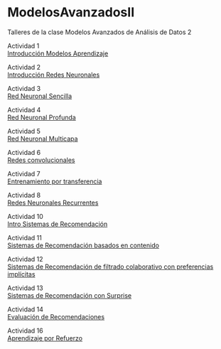 # ModelosAvanzadosII

Talleres de la clase Modelos Avanzados de Análisis de Datos 2

Actividad 1 \
[Introducción Modelos Aprendizaje](https://nbviewer.jupyter.org/github/juanelocabal/ModelosAvanzadosII/blob/master/Semana1_IntroduccionModelosAprendizaje_Actividad.ipynb#) 

Actividad 2 \
[Introducción Redes Neuronales](https://nbviewer.jupyter.org/github/juanelocabal/ModelosAvanzadosII/blob/master/Semana2_IntroduccionRedesNeuronales_Actividad.ipynb)

Actividad 3 \
[Red Neuronal Sencilla](https://nbviewer.jupyter.org/github/juanelocabal/ModelosAvanzadosII/blob/master/Semana3_RedNeuronalSencilla_Actividad.ipynb)

Actividad 4 \
[Red Neuronal Profunda](https://nbviewer.jupyter.org/github/juanelocabal/ModelosAvanzadosII/blob/master/Semana4_RedNeuronalProfunda_Actividad.ipynb)

Actividad 5 \
[Red Neuronal Multicapa](https://nbviewer.jupyter.org/github/juanelocabal/ModelosAvanzadosII/blob/master/Semana5_RedesProfundas_Keras_Actividad.ipynb)

Actividad 6 \
[Redes convolucionales](https://nbviewer.jupyter.org/github/juanelocabal/ModelosAvanzadosII/blob/master/Semana6_RedesConvolucionales_Actividad.ipynb)

Actividad 7 \
[Entrenamiento por transferencia](https://nbviewer.jupyter.org/github/juanelocabal/ModelosAvanzadosII/blob/master/Semana7_TransferLearning_Actividad.ipynb)

Actividad 8 \
[Redes Neuronales Recurrentes](https://nbviewer.jupyter.org/github/juanelocabal/ModelosAvanzadosII/blob/master/Semana8_RedNeuronalRecurrente_LSTMBidireccional_Actividad%20%281%29.ipynb)

Actividad 10 \
[Intro Sistemas de Recomendación](https://nbviewer.jupyter.org/github/juanelocabal/ModelosAvanzadosII/blob/master/Semana10_IntroSistemasRecomendacion_Actividad_1.ipynb)

Actividad 11 \
[Sistemas de Recomendación basados en contenido](https://nbviewer.jupyter.org/github/juanelocabal/ModelosAvanzadosII/blob/master/Semana11_SistemasRecomendacionPorContenido_Actividad.ipynb)

Actividad 12 \
[Sistemas de Recomendación de filtrado colaborativo con preferencias implícitas](https://nbviewer.jupyter.org/github/juanelocabal/ModelosAvanzadosII/blob/master/Semana12_PreferenciasImplicitas_Actividad%281%29.ipynb)

Actividad 13 \
[Sistemas de Recomendación con Surprise](https://nbviewer.jupyter.org/github/juanelocabal/ModelosAvanzadosII/blob/master/Semana13_FiltradoColaborativo_Surprise_Actividad.ipynb)

Actividad 14 \
[Evaluación de Recomendaciones](https://nbviewer.jupyter.org/github/juanelocabal/ModelosAvanzadosII/blob/master/Semana14_EvaluacionModelos_Actividad.ipynb)

Actividad 16 \
[Aprendizaje por Refuerzo](https://nbviewer.jupyter.org/github/juanelocabal/ModelosAvanzadosII/blob/master/Semana16_AprendizajePorRefuerzo_Actividad.ipynb)
